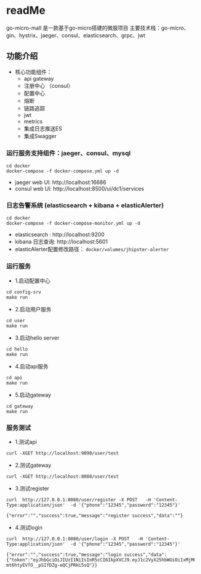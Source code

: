 # readMe
go-micro-mall 是一款基于go-micro搭建的微服项目
主要技术栈：go-micro、gin、hystrix、jaeger、consul、elasticsearch、grpc、jwt

## 功能介绍
- 核心功能组件：
    - api gateway
    - 注册中心 （consul）
    - 配置中心
    - 熔断
    - 链路追踪
    - jwt
    - metrics
    - 集成日志推送ES
    - 集成Swagger


### 运行服务支持组件：jaeger、consul、mysql
```
cd docker
docker-compose -f docker-compose.yml up -d
```
- jaeger web Ul: http://localhost:16686
- consul web Ul: http://localhost:8500/ui/dc1/services

### 日志告警系统 (elasticsearch + kibana + elasticAlerter)
```
cd docker
docker-compose -f docker-compose-monitor.yml up -d
```
- elasticsearch : http://localhost:9200
- kibana 日志查询: http://localhost:5601
- elasticAlerter配置修改路径： `docker/volumes/jhipster-alerter`

### 运行服务
- 1.启动配置中心
```
cd config-srv
make run
```
- 2.启动用户服务
```
cd user
make run
```
- 3.启动hello server
```
cd hello
make run
```
- 4.启动api服务
```
cd api
make run
```
- 5.启动gateway
```
cd gateway
make run
```

### 服务测试
-  1.测试api
```
curl -XGET http://localhost:9090/user/test
```
- 2.测试gateway
```
curl -XGET http://localhost:8080/user/test
```
-  3.测试register
```
curl  http://127.0.0.1:8080/user/register -X POST   -H 'Content-Type:application/json'  -d '{"phone":"12345","password":"12345"}'
```
```
{"error":"","success":true,"message":"register success","data":""}
```

- 4.测试login
```
curl  http://127.0.0.1:8080/user/login -X POST   -H 'Content-Type:application/json'  -d '{"phone":"12345","password":"12345"}'
```
```
{"error":"","success":true,"message":"login success","data":{"token":"eyJhbGciOiJIUzI1NiIsInR5cCI6IkpXVCJ9.eyJ1c2VyX25hbWUiOiIxMjM0NSIsImV4cCI6MTU4NTU2MjI5MCwiaWF0IjoxNTg1NDc1ODkwLCJpc3MiOiJnby5taWNyby5zcnYuYXV0aCJ9.GbFmfSXOGCm-mt6htyEVfO__pSIfDZg-eQCjPRHi5sQ"}}

```




